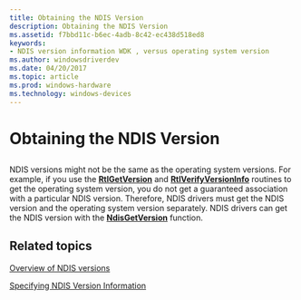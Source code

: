 ```yaml
---
title: Obtaining the NDIS Version
description: Obtaining the NDIS Version
ms.assetid: f7bbd11c-b6ec-4adb-8c42-ec438d518ed8
keywords:
- NDIS version information WDK , versus operating system version
ms.author: windowsdriverdev
ms.date: 04/20/2017
ms.topic: article
ms.prod: windows-hardware
ms.technology: windows-devices
---
```


# Obtaining the NDIS Version


## <a href="" id="ddk-obtaining-the-ndis-version-ng"></a>


NDIS versions might not be the same as the operating system versions. For example, if you use the [**RtlGetVersion**](https://msdn.microsoft.com/library/windows/hardware/ff561910) and [**RtlVerifyVersionInfo**](https://msdn.microsoft.com/library/windows/hardware/ff563026) routines to get the operating system version, you do not get a guaranteed association with a particular NDIS version. Therefore, NDIS drivers must get the NDIS version and the operating system version separately. NDIS drivers can get the NDIS version with the [**NdisGetVersion**](https://msdn.microsoft.com/library/windows/hardware/ff562680) function.

## Related topics


[Overview of NDIS versions](overview-of-ndis-versions.md)

[Specifying NDIS Version Information](specifying-ndis-version-information.md)

 

 






